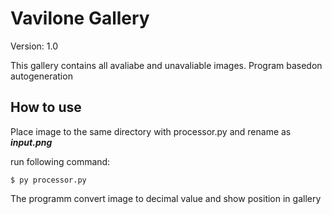 # Vavilone Gallery
Version: 1.0

This gallery contains all avaliabe and unavaliable images. Program basedon autogeneration

## How to use
Place image to the same directory with processor.py and rename as ***input.png***

run following command:

```ssh
$ py processor.py
```

The programm convert image to decimal value and show position in gallery
